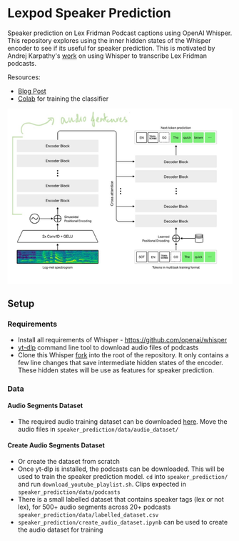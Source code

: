 # Lexpod Speaker Prediction
Speaker prediction on Lex Fridman Podcast captions using OpenAI Whisper. This repository explores using the inner hidden states of the Whisper encoder to see if its useful for speaker prediction. This is motivated by Andrej Karpathy's [work](https://karpathy.ai/lexicap/) on using Whisper to transcribe Lex Fridman podcasts.

Resources:  
* [Blog Post](https://sidhantls.github.io/lexpod-speaker-prediction)
* [Colab](https://colab.research.google.com/drive/13U6OLMHUo3mo8RhKAvTcVEbroAsQsEx3?usp=sharing) for training the classifier

![approach](approach.png)


## Setup
### Requirements 
* Install all requirements of Whisper - https://github.com/openai/whisper
* [yt-dlp](https://github.com/yt-dlp/yt-dlp) command line tool to download audio files of podcasts
* Clone this Whisper [fork](https://github.com/sidhantls/whisper) into the root of the repository. It only contains a few line changes that save intermediate hidden states of the encoder. These hidden states will be use as features for speaker prediction. 


### Data 
#### Audio Segments Dataset 
* The required audio training dataset can be downloaded [here](https://drive.google.com/file/d/1SF0j1UmMxpwFNeY1wkj3R20pRB7L0a4t/view?usp=share_link). Move the audio files in `speaker_prediction/data/audio_dataset/`

#### Create Audio Segments Dataset
* Or create the dataset from scratch
* Once yt-dlp is installed, the podcasts can be downloaded. This will be used to train the speaker prediction model. `cd` into `speaker_prediction/` and run `download_youtube_playlist.sh`. Clips expected in `speaker_prediction/data/podcasts`
* There is a small labelled dataset that contains speaker tags (lex or not lex), for 500+ audio segments across 20+ podcasts `speaker_prediction/data/labelled_dataset.csv`
* `speaker_prediction/create_audio_dataset.ipynb` can be used to create the audio dataset for training



